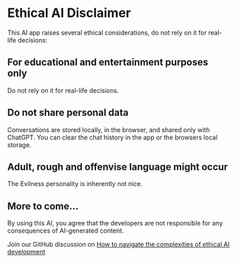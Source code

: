# Ethical AI Disclaimer
This AI app raises several ethical considerations, do not rely on it for real-life decisions:

## For educational and entertainment purposes only
Do not rely on it for real-life decisions.

## Do not share personal data
Conversations are stored locally, in the browser, and shared only with ChatGPT. You can clear the chat history in the app or the browsers local storage.

## Adult, rough and offenvise language might occur 
The Evilness personality is inherently not nice.

## More to come...

By using this AI, you agree that the developers are not responsible for any consequences of AI-generated content.

Join our GitHub discussion on [How to navigate the complexities of ethical AI development](https://github.com/RonniKahalani/good-evil-gpt/discussions/3)
